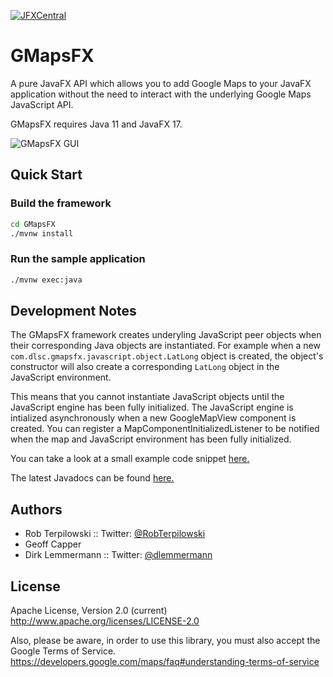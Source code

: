 [![JFXCentral](https://img.shields.io/badge/Find_me_on-JFXCentral-blue?logo=googlechrome&logoColor=white)](https://www.jfx-central.com/libraries/gmapsfx)

#  GMapsFX

A pure JavaFX API which allows you to add Google Maps to your JavaFX application without the need to interact with the underlying Google Maps JavaScript API.

GMapsFX requires Java 11 and JavaFX 17.

![GMapsFX GUI](http://rterp.files.wordpress.com/2014/05/gmapsfx.png)

## Quick Start

### Build the framework

```bash
cd GMapsFX
./mvnw install
```

### Run the sample application

```bash
./mvnw exec:java
```

## Development Notes

The GMapsFX framework creates underyling JavaScript peer objects when their corresponding Java objects are instantiated.  For example when a new `com.dlsc.gmapsfx.javascript.object.LatLong` object is created, the object's constructor will also create a corresponding `LatLong` object in the JavaScript environment.

This means that you cannot instantiate JavaScript objects until the JavaScript engine has been fully initialized.  The JavaScript engine is intialized asynchronously when a new GoogleMapView component is created.  You can register a MapComponentInitializedListener to be notified when the map and JavaScript environment has been fully initialized.  

You can take a look at a small example code snippet [here.](https://dlsc-software-consulting-gmbh.github.io/GMapsFX/)

The latest Javadocs can be found [here.](https://dlsc-software-consulting-gmbh.github.io/GMapsFX/apidocs/)

## Authors

- Rob Terpilowski  ::  Twitter: [@RobTerpilowski](https://www.twitter.com/RobTerpilowski)
- Geoff Capper
- Dirk Lemmermann ::  Twitter: [@dlemmermann](https://www.twitter.com/dlemmermann)

## License

Apache License, Version 2.0 (current)
<http://www.apache.org/licenses/LICENSE-2.0>

Also, please be aware, in order to use this library, you must also accept the Google Terms of Service.
<https://developers.google.com/maps/faq#understanding-terms-of-service>
